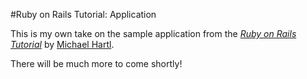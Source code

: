 #Ruby on Rails Tutorial: Application

This is my own take on the sample application from the [*Ruby on Rails Tutorial*](http://railstutorial.org/) by [Michael Hartl](http://michaelhartl.com/).

There will be much more to come shortly!
